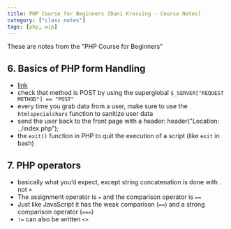 ```yaml
---
title: PHP Course for Beginners (Dani Krossing - Course Notes)
category: ["class notes"]
tags: [php, wip]
---
```


These are notes from the "PHP Course for Beginners"

## 6. Basics of PHP form Handling 

- [link](https://www.youtube.com/watch?v=bOqTCDfc7Tk)
- check that method is POST by using the superglobal `$_SERVER["REQUEST METHOD"] == "POST"`
- every time you grab data from a user, make sure to use the `htmlspecialchars` function to sanitize user data
- send the user back to the front page with a header: header("Location: ../index.php");
- the `exit()` function in PHP to quit the execution of a script (like `exit` in bash)

## 7. PHP operators

- basically what you’d expect, except string concatenation is done with `.` not `+` 
- The assignment operator is `=` and the comparison operator is `==`
- Just like JavaScript it has the weak comparison (`==`) and a strong comparison operator (`===`)
- `!=` can also be written `<>`

